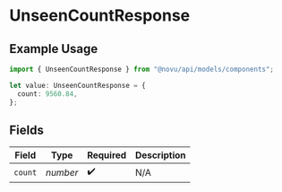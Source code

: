 # UnseenCountResponse

## Example Usage

```typescript
import { UnseenCountResponse } from "@novu/api/models/components";

let value: UnseenCountResponse = {
  count: 9560.84,
};
```

## Fields

| Field              | Type               | Required           | Description        |
| ------------------ | ------------------ | ------------------ | ------------------ |
| `count`            | *number*           | :heavy_check_mark: | N/A                |